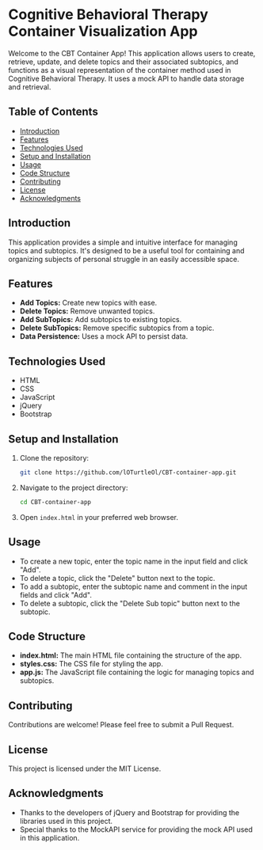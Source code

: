# Cognitive Behavioral Therapy Container Visualization App

Welcome to the CBT Container App! This application allows users to create, retrieve, update, and delete topics and their associated subtopics, and functions as a visual representation of the container method used in Cognitive Behavioral Therapy. It uses a mock API to handle data storage and retrieval.

## Table of Contents

- [Introduction](#introduction)
- [Features](#features)
- [Technologies Used](#technologies-used)
- [Setup and Installation](#setup-and-installation)
- [Usage](#usage)
- [Code Structure](#code-structure)
- [Contributing](#contributing)
- [License](#license)
- [Acknowledgments](#acknowledgments)

## Introduction

This application provides a simple and intuitive interface for managing topics and subtopics. It's designed to be a useful tool for containing and organizing subjects of personal struggle in an easily accessible space.

## Features

- **Add Topics:** Create new topics with ease.
- **Delete Topics:** Remove unwanted topics.
- **Add SubTopics:** Add subtopics to existing topics.
- **Delete SubTopics:** Remove specific subtopics from a topic.
- **Data Persistence:** Uses a mock API to persist data.

## Technologies Used

- HTML
- CSS
- JavaScript
- jQuery
- Bootstrap

## Setup and Installation

1. Clone the repository:
    ```bash
    git clone https://github.com/lOTurtleOl/CBT-container-app.git
    ```
2. Navigate to the project directory:
    ```bash
    cd CBT-container-app
    ```
3. Open `index.html` in your preferred web browser.

## Usage

- To create a new topic, enter the topic name in the input field and click "Add".
- To delete a topic, click the "Delete" button next to the topic.
- To add a subtopic, enter the subtopic name and comment in the input fields and click "Add".
- To delete a subtopic, click the "Delete Sub topic" button next to the subtopic.

## Code Structure

- **index.html:** The main HTML file containing the structure of the app.
- **styles.css:** The CSS file for styling the app.
- **app.js:** The JavaScript file containing the logic for managing topics and subtopics.

## Contributing

Contributions are welcome! Please feel free to submit a Pull Request.

## License

This project is licensed under the MIT License.

## Acknowledgments

- Thanks to the developers of jQuery and Bootstrap for providing the libraries used in this project.
- Special thanks to the MockAPI service for providing the mock API used in this application.
